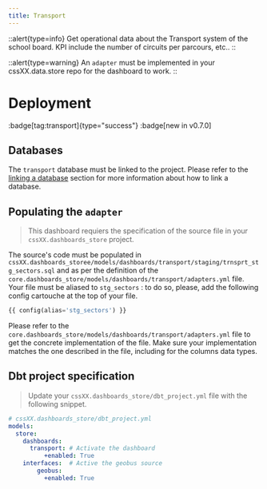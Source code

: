 ```yaml
---
title: Transport
---
```


::alert{type=info}
Get operational data about the Transport system of the school board. KPI include the number of circuits per parcours, etc..
::

::alert{type=warning}
An `adapter` must be implemented in your cssXX.data.store repo for the dashboard to work.
:: 


# Deployment
:badge[tag:transport]{type="success"}
:badge[new in v0.7.0]

## Databases

The `transport` database must be linked to the project. Please refer to the [linking a database](/using/configuration/linking) section for more information about how to link a database.

## Populating the `adapter`
> This dashboard requiers the specification of the source file in your `cssXX.dashboards_store` project.

The source's code must be populated in `cssXX.dashboards_storee/models/dashboards/transport/staging/trnsprt_stg_sectors.sql` and as per the definition of the `core.dashboards_store/models/dashboards/transport/adapters.yml` file. Your file must be aliased to `stg_sectors` : to do so, please, add the following config cartouche at the top of your file.

```sql
{{ config(alias='stg_sectors') }}
```

Please refer to the `core.dashboards_store/models/dashboards/transport/adapters.yml` file to get the concrete implementation of the file. Make sure your implementation matches the one described in the file, including for the columns data types. 

## Dbt project specification
> Update your `cssXX.dashboards_store/dbt_project.yml` file with the following snippet.

```yaml
# cssXX.dashboards_store/dbt_project.yml
models:
  store:
    dashboards:
      transport: # Activate the dashboard
          +enabled: True
    interfaces:  # Active the geobus source
        geobus:
          +enabled: True
```